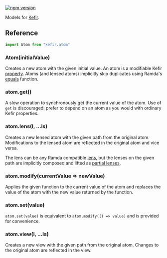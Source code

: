 [![npm version](https://badge.fury.io/js/kefir.atom.svg)](http://badge.fury.io/js/kefir.atom)

Models for [Kefir](http://rpominov.github.io/kefir/).

## Reference

```js
import Atom from "kefir.atom"
```

### Atom(initialValue)

Creates a new atom with the given initial value.  An atom is a modifiable Kefir
[property](http://rpominov.github.io/kefir/#about-observables).  Atoms (and
lensed atoms) implicitly skip duplicates using Ramda's
[equals](http://ramdajs.com/0.19.0/docs/#equals) function.

### atom.get()

A slow operation to synchronously get the current value of the atom.  Use of
`get` is discouraged: prefer to depend on an atom as you would with ordinary
Kefir properties.

### atom.lens(l, ...ls)

Creates a new lensed atom with the given path from the original atom.
Modifications to the lensed atom are reflected in the original atom and vice
versa.

The lens can be any Ramda compatible
[lens](http://ramdajs.com/0.19.0/docs/#lens), but the lenses on the given path
are implicitly composed and lifted as
[partial lenses](https://github.com/polytypic/partial.lenses/).

### atom.modify(currentValue => newValue)

Applies the given function to the current value of the atom and replaces the
value of the atom with the new value returned by the function.

### atom.set(value)

`atom.set(value)` is equivalent to `atom.modify(() => value)` and is provided
for convenience.

### atom.view(l, ...ls)

Creates a new view with the given path from the original atom.  Changes to the
original atom are reflected in the view.
